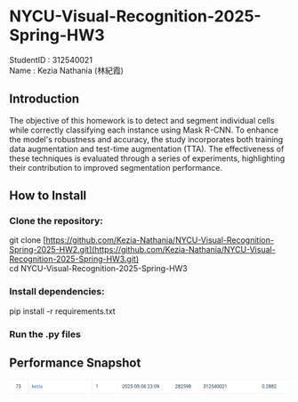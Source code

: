 # NYCU-Visual-Recognition-2025-Spring-HW3
StudentID  : 312540021  
Name       : Kezia Nathania (林紀霞)  

## Introduction 
The objective of this homework is to detect and segment individual cells while correctly classifying each instance using Mask R-CNN. To enhance the model's robustness and accuracy, the study incorporates both training data augmentation and test-time augmentation (TTA). The effectiveness of these techniques is evaluated through a series of experiments, highlighting their contribution to improved segmentation performance.

## How to Install
### Clone the repository:  
  git clone [https://github.com/Kezia-Nathania/NYCU-Visual-Recognition-Spring-2025-HW2.git](https://github.com/Kezia-Nathania/NYCU-Visual-Recognition-2025-Spring-HW3.git)  
  cd NYCU-Visual-Recognition-2025-Spring-HW3  
### Install dependencies:  
  pip install -r requirements.txt  
### Run the .py files

## Performance Snapshot
![Alt text](PerformanceSnapshot.png)
